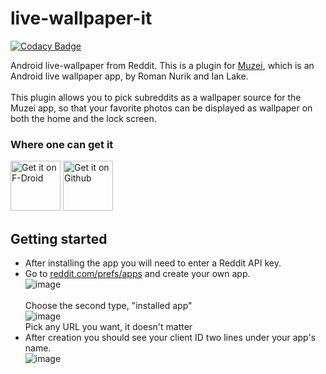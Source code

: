# live-wallpaper-it

[![Codacy Badge](https://api.codacy.com/project/badge/Grade/ca812dfa6ab04a1095b6833377e47128)](https://app.codacy.com/gh/TBog/live-wallpaper-it?utm_source=github.com&utm_medium=referral&utm_content=TBog/live-wallpaper-it&utm_campaign=Badge_Grade)

Android live-wallpaper from Reddit.
This is a plugin for [Muzei](https://github.com/muzei/muzei), which is an Android live wallpaper app, by Roman Nurik and Ian Lake.<br>
<br>
This plugin allows you to pick subreddits as a wallpaper source for the Muzei app, so that your favorite photos can be displayed as wallpaper on both the home and the lock screen.<br>

### Where one can get it

[<img src="https://fdroid.gitlab.io/artwork/badge/get-it-on.png"
     alt="Get it on F-Droid"
     height="80">](https://f-droid.org/packages/rocks.tbog.livewallpaperit/)
[<img src="https://i.ibb.co/q0mdc4Z/get-it-on-github.png"
     alt="Get it on Github"
     height="80">](https://github.com/TBog/live-wallpaper-it/releases/latest)

## Getting started
* After installing the app you will need to enter a Reddit API key.
* Go to [reddit.com/prefs/apps](https://www.reddit.com/prefs/apps) and create your own app.<br>
  ![image](https://github.com/TBog/live-wallpaper-it/assets/6465804/691d4ebd-9a76-4fbc-a646-3c8ee08ed8ff)<br>
  <br>
  Choose the second type, "installed app"<br>
  ![image](https://github.com/TBog/live-wallpaper-it/assets/6465804/00c69eb0-3d80-48ea-9c07-39277e2ab7df)<br>
  Pick any URL you want, it doesn't matter<br>
* After creation you should see your client ID two lines under your app's name.<br>
  ![image](https://github.com/TBog/live-wallpaper-it/assets/6465804/4a75bf14-2d76-4426-9057-7a9797ce5885)

